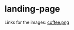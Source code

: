 # landing-page

Links for the images:
<a href="https://www.pexels.com/photo/food-wood-dawn-caffeine-11189048/">coffee.png</a>